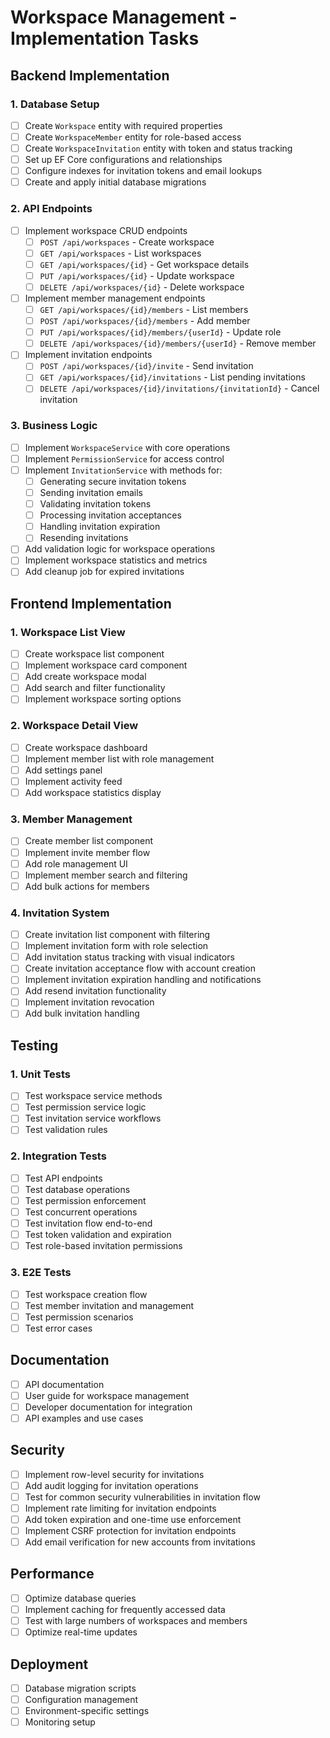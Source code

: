 # Workspace Management - Implementation Tasks

## Backend Implementation

### 1. Database Setup
- [ ] Create `Workspace` entity with required properties
- [ ] Create `WorkspaceMember` entity for role-based access
- [ ] Create `WorkspaceInvitation` entity with token and status tracking
- [ ] Set up EF Core configurations and relationships
- [ ] Configure indexes for invitation tokens and email lookups
- [ ] Create and apply initial database migrations

### 2. API Endpoints
- [ ] Implement workspace CRUD endpoints
  - [ ] `POST /api/workspaces` - Create workspace
  - [ ] `GET /api/workspaces` - List workspaces
  - [ ] `GET /api/workspaces/{id}` - Get workspace details
  - [ ] `PUT /api/workspaces/{id}` - Update workspace
  - [ ] `DELETE /api/workspaces/{id}` - Delete workspace

- [ ] Implement member management endpoints
  - [ ] `GET /api/workspaces/{id}/members` - List members
  - [ ] `POST /api/workspaces/{id}/members` - Add member
  - [ ] `PUT /api/workspaces/{id}/members/{userId}` - Update role
  - [ ] `DELETE /api/workspaces/{id}/members/{userId}` - Remove member

- [ ] Implement invitation endpoints
  - [ ] `POST /api/workspaces/{id}/invite` - Send invitation
  - [ ] `GET /api/workspaces/{id}/invitations` - List pending invitations
  - [ ] `DELETE /api/workspaces/{id}/invitations/{invitationId}` - Cancel invitation

### 3. Business Logic
- [ ] Implement `WorkspaceService` with core operations
- [ ] Implement `PermissionService` for access control
- [ ] Implement `InvitationService` with methods for:
  - [ ] Generating secure invitation tokens
  - [ ] Sending invitation emails
  - [ ] Validating invitation tokens
  - [ ] Processing invitation acceptances
  - [ ] Handling invitation expiration
  - [ ] Resending invitations
- [ ] Add validation logic for workspace operations
- [ ] Implement workspace statistics and metrics
- [ ] Add cleanup job for expired invitations

## Frontend Implementation

### 1. Workspace List View
- [ ] Create workspace list component
- [ ] Implement workspace card component
- [ ] Add create workspace modal
- [ ] Add search and filter functionality
- [ ] Implement workspace sorting options

### 2. Workspace Detail View
- [ ] Create workspace dashboard
- [ ] Implement member list with role management
- [ ] Add settings panel
- [ ] Implement activity feed
- [ ] Add workspace statistics display

### 3. Member Management
- [ ] Create member list component
- [ ] Implement invite member flow
- [ ] Add role management UI
- [ ] Implement member search and filtering
- [ ] Add bulk actions for members

### 4. Invitation System
- [ ] Create invitation list component with filtering
- [ ] Implement invitation form with role selection
- [ ] Add invitation status tracking with visual indicators
- [ ] Create invitation acceptance flow with account creation
- [ ] Implement invitation expiration handling and notifications
- [ ] Add resend invitation functionality
- [ ] Implement invitation revocation
- [ ] Add bulk invitation handling

## Testing

### 1. Unit Tests
- [ ] Test workspace service methods
- [ ] Test permission service logic
- [ ] Test invitation service workflows
- [ ] Test validation rules

### 2. Integration Tests
- [ ] Test API endpoints
- [ ] Test database operations
- [ ] Test permission enforcement
- [ ] Test concurrent operations
- [ ] Test invitation flow end-to-end
- [ ] Test token validation and expiration
- [ ] Test role-based invitation permissions

### 3. E2E Tests
- [ ] Test workspace creation flow
- [ ] Test member invitation and management
- [ ] Test permission scenarios
- [ ] Test error cases

## Documentation
- [ ] API documentation
- [ ] User guide for workspace management
- [ ] Developer documentation for integration
- [ ] API examples and use cases

## Security
- [ ] Implement row-level security for invitations
- [ ] Add audit logging for invitation operations
- [ ] Test for common security vulnerabilities in invitation flow
- [ ] Implement rate limiting for invitation endpoints
- [ ] Add token expiration and one-time use enforcement
- [ ] Implement CSRF protection for invitation endpoints
- [ ] Add email verification for new accounts from invitations

## Performance
- [ ] Optimize database queries
- [ ] Implement caching for frequently accessed data
- [ ] Test with large numbers of workspaces and members
- [ ] Optimize real-time updates

## Deployment
- [ ] Database migration scripts
- [ ] Configuration management
- [ ] Environment-specific settings
- [ ] Monitoring setup

